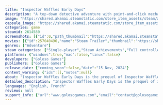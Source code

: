 ```yaml
---
title: "Inspector Waffles Early Days"
description: "A top-down detective adventure with point-and-click mechanics, inspired by classic Game Boy games. Follow Waffles in his first days as an inspector who wants to prove to everyone that he is more than just a rookie. But beware… Your future worst enemy is hiding in the shadows."
image: "https://shared.akamai.steamstatic.com/store_item_assets/steam/apps/2614580/header.jpg?t=1731686506"
capsule_image: "https://shared.akamai.steamstatic.com/store_item_assets/steam/apps/2614580/capsule_231x87.jpg?t=1731686506"
categories: game
steamid: 2614580
screenshots: [{"id":0,"path_thumbnail":"https://shared.akamai.steamstatic.com/store_item_assets/steam/apps/2614580/ss_122615594764aff136f054f93237e06bfdeab957.600x338.jpg?t=1731686506","path_full":"https://shared.akamai.steamstatic.com/store_item_assets/steam/apps/2614580/ss_122615594764aff136f054f93237e06bfdeab957.1920x1080.jpg?t=1731686506"},{"id":1,"path_thumbnail":"https://shared.akamai.steamstatic.com/store_item_assets/steam/apps/2614580/ss_95862eccdd7daf89d7968a9e9c15127460c9717c.600x338.jpg?t=1731686506","path_full":"https://shared.akamai.steamstatic.com/store_item_assets/steam/apps/2614580/ss_95862eccdd7daf89d7968a9e9c15127460c9717c.1920x1080.jpg?t=1731686506"},{"id":2,"path_thumbnail":"https://shared.akamai.steamstatic.com/store_item_assets/steam/apps/2614580/ss_bbe81d1b4a6f0ca87ffe6df1239378dc993a31a1.600x338.jpg?t=1731686506","path_full":"https://shared.akamai.steamstatic.com/store_item_assets/steam/apps/2614580/ss_bbe81d1b4a6f0ca87ffe6df1239378dc993a31a1.1920x1080.jpg?t=1731686506"},{"id":3,"path_thumbnail":"https://shared.akamai.steamstatic.com/store_item_assets/steam/apps/2614580/ss_66f70636259618ee15acd782981441ff14d4f77d.600x338.jpg?t=1731686506","path_full":"https://shared.akamai.steamstatic.com/store_item_assets/steam/apps/2614580/ss_66f70636259618ee15acd782981441ff14d4f77d.1920x1080.jpg?t=1731686506"},{"id":4,"path_thumbnail":"https://shared.akamai.steamstatic.com/store_item_assets/steam/apps/2614580/ss_724ee420b27acc289c82db4099526e6b6015def7.600x338.jpg?t=1731686506","path_full":"https://shared.akamai.steamstatic.com/store_item_assets/steam/apps/2614580/ss_724ee420b27acc289c82db4099526e6b6015def7.1920x1080.jpg?t=1731686506"}]
movies: [{"id":257040496,"name":"Steam Trailer","thumbnail":"https://shared.akamai.steamstatic.com/store_item_assets/steam/apps/257040496/movie.293x165.jpg?t=1721920679","webm":{"480":"http://video.akamai.steamstatic.com/store_trailers/257040496/movie480_vp9.webm?t=1721920679","max":"http://video.akamai.steamstatic.com/store_trailers/257040496/movie_max_vp9.webm?t=1721920679"},"mp4":{"480":"http://video.akamai.steamstatic.com/store_trailers/257040496/movie480.mp4?t=1721920679","max":"http://video.akamai.steamstatic.com/store_trailers/257040496/movie_max.mp4?t=1721920679"},"highlight":true}]
genres: ["Adventure"]
steam_categories: ["Single-player","Steam Achievements","Full controller support","Steam Cloud","Family Sharing"]
platforms: {"windows":true,"mac":false,"linux":false}
developers: ["Goloso Games"]
publishers: ["Goloso Games"]
release_date: {"coming_soon":false,"date":"15 Nov, 2024"}
content_warning: {"ids":[],"notes":null}
about: "Inspector Waffles Early Days is the prequel of Inspector Waffles, the adventure/detective game released in 2021. This new game was made for Game Boy Color, and is also available for PC! <br><br><br><br>This time, follow a younger Waffles, a cunning and witty cat, in his first days as an Inspector who wants to prove to everyone that he is more than just a rookie. Your partner, Pancakes, is an experienced Inspector and probably the only one at the police station that isn’t an incompetent policecat. <br><br>With this top-tier team, catching bad guys could sound easy, but beware… Your future worst enemy is hiding in the shadows, waiting for you to make the first mistake.<br><br><img class=\"bb_img\" src=\"https://shared.akamai.steamstatic.com/store_item_assets/steam/apps/2614580/extras/QuickTrailer2.gif?t=1731686506\" /><h2 class=\"bb_tag\">A detective adventure game</h2><br>Inspector Waffles Early Days is a top-down detective adventure with point-and-click mechanics and puzzles to solve, inspired by classic Game Boy games.<br><br>The game will be divided in 5 distinct chapters: in each of them, you’ll have to solve a case. It could be theft, arson, drug traffic… you’ll still have three main actions to do:<h2 class=\"bb_tag\">Find clues</h2><br>Inspect crime scenes, follow culprit pawsteps, interact with decors… There will be a lot of different ways to find clues!<br><br><img class=\"bb_img\" src=\"https://shared.akamai.steamstatic.com/store_item_assets/steam/apps/2614580/extras/PeepLuna2.gif?t=1731686506\" /><h2 class=\"bb_tag\">Interrogate animal of interest</h2><br>Suspects, witnesses, victims… you’ll meet a full cast of anthropomorphic animals who will have maybe a lot to say to you, or maybe some secrets to hide. <br>Interrogating them will allow you to know the truth from the falsehood: ask the right questions, and use the right clue to prove them wrong!<br><br><img class=\"bb_img\" src=\"https://shared.akamai.steamstatic.com/store_item_assets/steam/apps/2614580/extras/FirstQuestion.gif?t=1731686506\" /><h2 class=\"bb_tag\">Report to your partner</h2><br>At the end of each case, after that you have interrogated all suspects/witnesses, you need to report to your partner, Pancakes. He’ll ask you a couple of questions: It's up to you to prove that you have understood who is the culprit!<br><br><img class=\"bb_img\" src=\"https://shared.akamai.steamstatic.com/store_item_assets/steam/apps/2614580/extras/Report.gif?t=1731686506\" />"
detailed_description: "Inspector Waffles Early Days is the prequel of Inspector Waffles, the adventure/detective game released in 2021. This new game was made for Game Boy Color, and is also available for PC! <br><br><br><br>This time, follow a younger Waffles, a cunning and witty cat, in his first days as an Inspector who wants to prove to everyone that he is more than just a rookie. Your partner, Pancakes, is an experienced Inspector and probably the only one at the police station that isn’t an incompetent policecat. <br><br>With this top-tier team, catching bad guys could sound easy, but beware… Your future worst enemy is hiding in the shadows, waiting for you to make the first mistake.<br><br><img class=\"bb_img\" src=\"https://shared.akamai.steamstatic.com/store_item_assets/steam/apps/2614580/extras/QuickTrailer2.gif?t=1731686506\" /><h2 class=\"bb_tag\">A detective adventure game</h2><br>Inspector Waffles Early Days is a top-down detective adventure with point-and-click mechanics and puzzles to solve, inspired by classic Game Boy games.<br><br>The game will be divided in 5 distinct chapters: in each of them, you’ll have to solve a case. It could be theft, arson, drug traffic… you’ll still have three main actions to do:<h2 class=\"bb_tag\">Find clues</h2><br>Inspect crime scenes, follow culprit pawsteps, interact with decors… There will be a lot of different ways to find clues!<br><br><img class=\"bb_img\" src=\"https://shared.akamai.steamstatic.com/store_item_assets/steam/apps/2614580/extras/PeepLuna2.gif?t=1731686506\" /><h2 class=\"bb_tag\">Interrogate animal of interest</h2><br>Suspects, witnesses, victims… you’ll meet a full cast of anthropomorphic animals who will have maybe a lot to say to you, or maybe some secrets to hide. <br>Interrogating them will allow you to know the truth from the falsehood: ask the right questions, and use the right clue to prove them wrong!<br><br><img class=\"bb_img\" src=\"https://shared.akamai.steamstatic.com/store_item_assets/steam/apps/2614580/extras/FirstQuestion.gif?t=1731686506\" /><h2 class=\"bb_tag\">Report to your partner</h2><br>At the end of each case, after that you have interrogated all suspects/witnesses, you need to report to your partner, Pancakes. He’ll ask you a couple of questions: It's up to you to prove that you have understood who is the culprit!<br><br><img class=\"bb_img\" src=\"https://shared.akamai.steamstatic.com/store_item_assets/steam/apps/2614580/extras/Report.gif?t=1731686506\" />"
languages: "English, French"
reviews: null
support_info: {"url":"www.golosogames.com","email":"contact@golosogames.com"}
---
```


